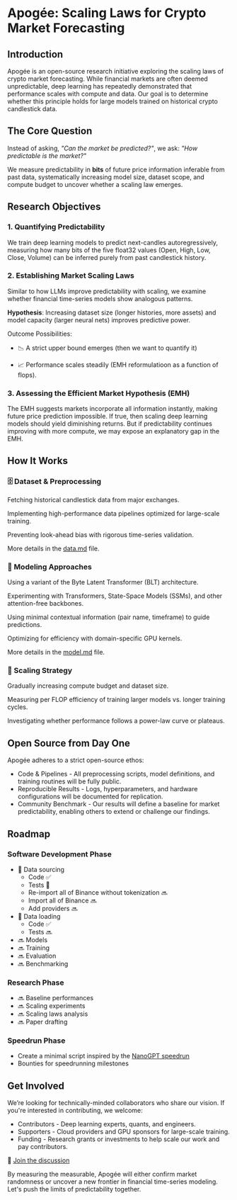 # Apogée: Scaling Laws for Crypto Market Forecasting

## Introduction

Apogée is an open-source research initiative exploring the scaling laws of crypto market forecasting. While financial markets are often deemed unpredictable, deep learning has repeatedly demonstrated that performance scales with compute and data. Our goal is to determine whether this principle holds for large models trained on historical crypto candlestick data.

## The Core Question

Instead of asking, *"Can the market be predicted?"*, we ask:
*"How predictable is the market?"*

We measure predictability in **bits** of future price information inferable from past data, systematically increasing model size, dataset scope, and compute budget to uncover whether a scaling law emerges.

## Research Objectives

### 1. Quantifying Predictability

We train deep learning models to predict next-candles autoregressively, measuring how many bits of the five float32 values (Open, High, Low, Close, Volume) can be inferred purely from past candlestick history.

### 2. Establishing Market Scaling Laws

Similar to how LLMs improve predictability with scaling, we examine whether financial time-series models show analogous patterns.

**Hypothesis**: Increasing dataset size (longer histories, more assets) and model capacity (larger neural nets) improves predictive power.

Outcome Possibilities:

* 📉 A strict upper bound emerges (then we want to quantify it)

* 📈 Performance scales steadily (EMH reformulatioon as a function of flops).

### 3. Assessing the Efficient Market Hypothesis (EMH)

The EMH suggests markets incorporate all information instantly, making future price prediction impossible. If true, then scaling deep learning models should yield diminishing returns. But if predictability continues improving with more compute, we may expose an explanatory gap in the EMH.

## How It Works

### 🗄 Dataset & Preprocessing

Fetching historical candlestick data from major exchanges.

Implementing high-performance data pipelines optimized for large-scale training.

Preventing look-ahead bias with rigorous time-series validation.

More details in the [data.md](docs/data.md) file.

### 🤖 Modeling Approaches

Using a variant of the Byte Latent Transformer (BLT) architecture.

Experimenting with Transformers, State-Space Models (SSMs), and other attention-free backbones.

Using minimal contextual information (pair name, timeframe) to guide predictions.

Optimizing for efficiency with domain-specific GPU kernels.

More details in the [model.md](docs/model.md) file.

### 🚀 Scaling Strategy

Gradually increasing compute budget and dataset size.

Measuring per FLOP efficiency of training larger models vs. longer training cycles.

Investigating whether performance follows a power-law curve or plateaus.

## Open Source from Day One

Apogée adheres to a strict open-source ethos:
* Code & Pipelines - All preprocessing scripts, model definitions, and training routines will be fully public.
* Reproducible Results - Logs, hyperparameters, and hardware configurations will be documented for replication.
* Community Benchmark - Our results will define a baseline for market predictability, enabling others to extend or challenge our findings.

## Roadmap

### Software Development Phase
- 🚧 Data sourcing
    - Code ✅
    - Tests 🚧
    - Re-import all of Binance without tokenization 🔜
    - Import all of Binance 🔜
    - Add providers 🔜
- 🚧 Data loading
    - Code ✅
    - Tests 🔜
- 🔜 Models
- 🔜 Training
- 🔜 Evaluation
- 🔜 Benchmarking

### Research Phase
- 🔜 Baseline performances
- 🔜 Scaling experiments
- 🔜 Scaling laws analysis
- 🔜 Paper drafting

### Speedrun Phase
- Create a minimal script inspired by the [NanoGPT speedrun](https://github.com/KellerJordan/modded-nanogpt)
- Bounties for speedrunning milestones

## Get Involved

We’re looking for technically-minded collaborators who share our vision. If you're interested in contributing, we welcome:
- Contributors - Deep learning experts, quants, and engineers.
- Supporters - Cloud providers and GPU sponsors for large-scale training.
- Funding - Research grants or investments to help scale our work and pay contributors.

📌 [Join the discussion](https://t.me/DuonLabs)

By measuring the measurable, Apogée will either confirm market randomness or uncover a new frontier in financial time-series modeling. Let's push the limits of predictability together.

